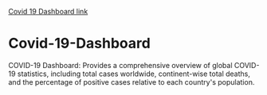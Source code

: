 [Covid 19 Dashboard link](https://public.tableau.com/app/profile/anthony.each/viz/Tableaupart1_16737242341700/Dashboard1)
# Covid-19-Dashboard


COVID-19 Dashboard: Provides a comprehensive overview of global COVID-19 statistics, including total cases worldwide, continent-wise total deaths, and the percentage of positive cases relative to each country's population.
